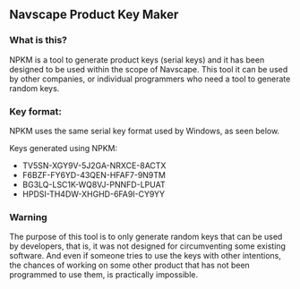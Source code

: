 ## Navscape Product Key Maker

### What is this?
NPKM is a tool to generate product keys (serial keys) and it has been designed to be used within the scope of Navscape. This tool it can be used by other companies, or individual programmers who need a tool to generate random keys.

### Key format:
NPKM uses the same serial key format used by Windows, as seen below.

Keys generated using NPKM:
- TV5SN-XGY9V-5J2GA-NRXCE-8ACTX
- F6BZF-FY6YD-43QEN-HFAF7-9N9TM
- BG3LQ-LSC1K-WQ8VJ-PNNFD-LPUAT
- HPDSI-TH4DW-XHGHD-6FA9I-CY9YY

### Warning
The purpose of this tool is to only generate random keys that can be used by developers, that is, it was not designed for circumventing some existing software. And even if someone tries to use the keys with other intentions, the chances of working on some other product that has not been programmed to use them, is practically impossible.
